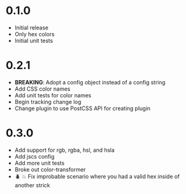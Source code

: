 # 0.1.0

- Initial release
- Only hex colors
- Initial unit tests

# 0.2.1

- **BREAKING**: Adopt a config object instead of a config string
- Add CSS color names
- Add unit tests for color names
- Begin tracking change log
- Change plugin to use PostCSS API for creating plugin

# 0.3.0

- Add support for rgb, rgba, hsl, and hsla
- Add jscs config
- Add more unit tests
- Broke out color-transformer
- :beetle: :collision: Fix improbable scenario where you had a valid hex inside of another strick
